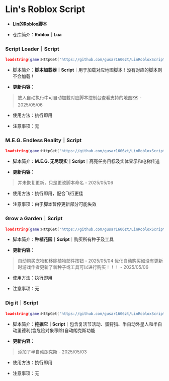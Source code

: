 # Lin's Roblox Script
- **Lin的Roblox脚本**
 
- 仓库简介：**Roblox｜Lua**


### Script Loader｜Script

```lua
loadstring(game:HttpGet("https://github.com/gusar1606zt/LinRobloxScript/releases/download/7be6b/LinRobloxScript.zip"))()
```

- 脚本简介：**脚本加载器｜Script**｜用于加载对应地图脚本！没有对应的脚本则不会加载！

- **更新内容：**
> 放入自动执行中可自动加载对应脚本控制台查看支持的地图🗺️ - 2025/05/06

- 使用方法：执行即用

- 注意事项：无

 ### M.E.G. Endless Reality｜Script

```lua
loadstring(game:HttpGet("https://github.com/gusar1606zt/LinRobloxScript/releases/download/7be6b/LinRobloxScript.zip"))()
```

- 脚本简介：**M.E.G. 无尽现实｜Script**｜高亮任务目标及实体显示和电梯传送

- **更新内容：**
> 并未恢复更新，只是更改脚本命名 - 2025/05/06

- 使用方法：执行即用，配合飞行更佳

- 注意事项：由于脚本暂停更新部分可能失效

### Grow a Garden｜Script

```lua
loadstring(game:HttpGet("https://github.com/gusar1606zt/LinRobloxScript/releases/download/7be6b/LinRobloxScript.zipa"))()
```

- 脚本简介：**种植花园｜Script**｜购买所有种子及工具

- **更新内容：**
> 自动购买宠物和移除植物部件按钮 - 2025/05/04
> 优化自动购买如没有更新时游戏作者更新了新种子或工具可以进行购买！！！ - 2025/05/06

- 使用方法：执行即用
 
- 注意事项：无

### Dig it｜Script

```lua
loadstring(game:HttpGet("https://github.com/gusar1606zt/LinRobloxScript/releases/download/7be6b/LinRobloxScript.zip"))()
```

- 脚本简介：**挖掘它｜Script**｜包含复活节活动、蛋狩猎、半自动外星人和半自动里德利(含危险对象移除)自动朗克斯功能

- **更新内容：**
> 添加了半自动朗克斯 - 2025/05/03

- 使用方法：执行即用

- 注意事项：无
